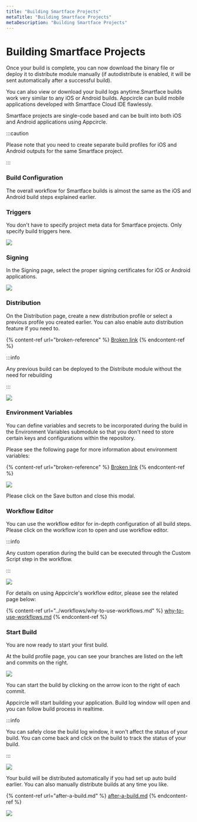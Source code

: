 ```yaml
---
title: "Building Smartface Projects"
metaTitle: "Building Smartface Projects"
metaDescription: "Building Smartface Projects"
---
```

# Building Smartface Projects

Once your build is complete, you can now download the binary file or deploy it to distribute module manually (if autodistribute is enabled, it will be sent automatically after a successful build).

You can also view or download your build logs anytime.Smartface builds work very similar to any iOS or Android builds. Appcircle can build mobile applications developed with Smartface Cloud IDE flawlessly.&#x20;

Smartface projects are single-code based and can be built into both iOS and Android applications using Appcircle.

:::caution

Please note that you need to create separate build profiles for iOS and Android outputs for the same Smartface project.

:::

### Build Configuration

The overall workflow for Smartface builds is almost the same as the iOS and Android build steps explained earlier.&#x20;

### Triggers

You don't have to specify project meta data for Smartface projects. Only specify build triggers here.

![](<../assets/05-01-SmartfaceBuilds (1).jpg>)

###

### Signing

In the Signing page, select the proper signing certificates for iOS or Android applications.

![](../assets/05-02-SmartfaceBuilds.jpg)

###

### Distribution

On the Distribution page, create a new distribution profile or select a previous profile you created earlier. You can also enable auto distribution feature if you need to.

{% content-ref url="broken-reference" %}
[Broken link](broken-reference)
{% endcontent-ref %}

:::info


Any previous build can be deployed to the Distribute module without the need for rebuilding

:::

![](../assets/05-03-SmartfaceBuilds.jpg)

###

### Environment Variables

You can define variables and secrets to be incorporated during the build in the Environment Variables submodule so that you don't need to store certain keys and configurations within the repository.

Please see the following page for more information about environment variables:

{% content-ref url="broken-reference" %}
[Broken link](broken-reference)
{% endcontent-ref %}

![](../assets/05-04-SmartfaceBuilds.jpg)

Please click on the Save button and close this modal.

###

### Workflow Editor

You can use the workflow editor for in-depth configuration of all build steps. Please click on the workflow icon to open and use workflow editor.

:::info


Any custom operation during the build can be executed through the Custom Script step in the workflow.

:::

![](../assets/03-05a-Smf-Build-Workflow.jpg)

For details on using Appcircle's workflow editor, please see the related page below:

{% content-ref url="../workflows/why-to-use-workflows.md" %}
[why-to-use-workflows.md](../workflows/why-to-use-workflows.md)
{% endcontent-ref %}

### Start Build

You are now ready to start your first build.

At the build profile page, you can see your branches are listed on the left and commits on the right.

![](<../assets/01-06-Connect-Repository (1).jpg>)



You can start the build by clicking on the arrow icon to the right of each commit.

Appcircle will start building your application. Build log window will open and you can follow build process in realtime.

:::info


You can safely close the build log window, it won't affect the status of your build. You can come back and click on the build to track the status of your build.

:::

![](<../assets/03-06-iOS-Build-Building (1).jpg>)



Your build will be distributed automatically if you had set up auto build earlier. You can also manually distribute builds at any time you like.

{% content-ref url="after-a-build.md" %}
[after-a-build.md](after-a-build.md)
{% endcontent-ref %}

![](../assets/03-06-iOS-Build-AfterBuild.jpg)
